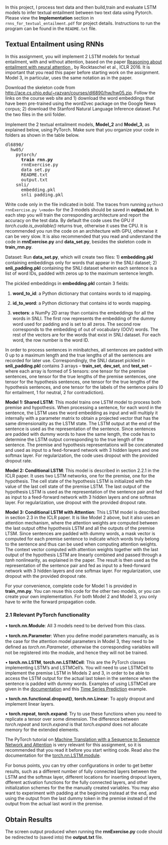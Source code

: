 In this project, I process text data and then build,train and evaluate LSTM models to infer textual entailment between two text data using Pytorch. Please view the **Implementation** section in ``rnns_for_textual_entailment.pdf`` for project details. Instructions to run the program can be found in the ``README.txt`` file.  

## Textual Entailment using RNNs

In this assignment, you will implement 2 LSTM models for textual entailment, with and without attention, based on the paper [Reasoning about entailment with neural attention](https://arxiv.org/pdf/1509.06664.pdf)[ ](https://arxiv.org/pdf/1509.06664.pdf),
by Rocktaschel et al., ICLR 2016. It is important that you read this paper before starting work on the assignment. Model 3, in particular, uses the same notation as in the paper.

Download the skeleton code from http://ace.cs.ohio.edu/~razvan/courses/dl6890/hw/hw05.zip.
Follow the links on the course web site and 1) download the word embeddings that have been
pre-trained using the word2vec package on the Google News corpus; 2) download the Stanford 
Natural Language Inference dataset. Put the two ﬁles in the snli folder.

Implement the 2 textual entailment models, **Model_2** and **Model_3**, as explained below,
using PyTorch. Make sure that you organize your code in folders as shown in the table below.

<pre>
dl6890/
  hw05/
    pytorch/
      <b>train rnn.py</b>
      rnnExercise.py
      data set.py
      README.txt
      output.txt
    snli/
      embedding.pkl
      snli padding.pkl
</pre>

Write code only in the file indicated in bold. The traces from running `python3 rnnExercise.py
\<mode>` for the 3 models should be saved in **output.txt**. In each step you will train the
corresponding architecture and report the accuracy on the test data. By default the code
uses the GPU if *torch.cuda.is_available()* returns true, otherwise it uses the CPU. It
is recommended you run the code on an architecture with GPU, otherwise it can be very slow. 
It is also recommended that you read and understand the code in **rnnExercise.py** and **data_set.py**, 
besides the skeleton code in **train_rnn.py**.

Dataset: Run **data_set.py**, which will create two ﬁles: 1) **embedding.pkl** containing embeddings 
only for words that appear in the SNLI dataset; 2) **snli_padding.pkl** containing the SNLI dataset 
wherein each sentence is a list of word IDs, padded with zeros up to the maximum sentence length.

The pickled embeddings in **embedding.pkl** contain 3 ﬁelds:

1. **word_to_id**: a Python dictionary that contains words to id mapping.

2. **id_to_word**: a Python dictionary that contains id to words mapping.

3. **vectors**: a NumPy 2D array than contains the embeddings for all the words in SNLI.
The ﬁrst row represents the embedding of the dummy word used for padding and is set to 
all zeros. The second row corresponds to the embedding of out of vocabulary (OOV) words. 
The rest of the vectors are for the words that exist in SNLI dataset.
For each word, the row number is the word ID. 

In order to process sentences in minibatches, all sentences are padded with 0 up to a maximum length 
and the true lengths of all the sentences are recorded for later use. Correspondingly, the SNLI dataset 
pickled in **snli_padding.pkl** contains 3 arrays – **train_set**, **dev_set**, and **test_set** – where 
each array is formed of 5 tensors: one tensor for the premise sentences, one tensor for the true lengths 
of the premise sentences, one tensor for the hypothesis sentences, one tensor for the true lengths of the 
hypothesis sentences, and one tensor for the labels of the sentence pairs (0 for entailment, 1 for neutral, 2 for contradiction).

**Model 1: Shared LSTM**: This model trains one LSTM model to process both premise and hypothesis. When processing a sentence, 
for each word in the sentence, the LSTM uses the word embedding as input and will multiply it internally with a parameter matrix 
to obtain a projected vector that has the same dimensionality as the LSTM state. The LSTM output at the end of the sentence is 
used as the representation of the sentence. Since sentences are padded with dummy words to have the same length, the code has to determine the LSTM output corresponding to the true length of the sentence. The premise and hypothesis representations will be concatenated and used as input to a feed-forward network with 3 hidden layers and one softmax layer. For regularization, 
the code uses dropout with the provided dropout rate.

**Model 2: Conditional LSTM**: This model is described in section 2.2.1 in the ICLR paper. It uses two LSTM networks, one for the premise, one for the hypothesis. The cell state of the hypothesis LSTM is initialized with the value of the last cell state of
the premise LSTM. The last output of the hypothesis LSTM is used as the representation of the sentence pair and fed as input 
to a feed-forward network with 3 hidden layers and one softmax layer. For regularization, use dropout with the provided dropout rate.

**Model 3: Conditional LSTM with Attention**: This LSTM model is described in section 2.3 in the ICLR paper. It is like Model 2 above, but it also uses an attention mechanism, where the attention weights are computed between the last output ofthe hypothesis LSTM and all the outputs of the premise LTSM. Since sentences are padded with dummy words, a mask vector is computed for each premise sentence to indicate which words truly belong to the sentence and thus can be used when computing attention weights. The context vector computed 
with attention weights together with the last output of the hypothesis LSTM are linearly combined and passed through a *tanh* nonlinearity, as explained in the paper. The result is then used as the representation of the sentence pair and fed as input to a feed-forward network with 3 hidden layers and one softmax layer. For regularization, use dropout with the provided dropout rate.

For your convenience, complete code for Model 1 is provided in **train_rnn.py**. You can reuse this code for the other two models, 
or you can create your own implementation. For both Model 2 and Model 3, you only have to write the forward propagation code.

### 2.1 Relevant PyTorch functionality

• **torch.nn.Module**: All 3 models need to be derived from this class.

• **torch.nn.Parameter**: When you deﬁne model parameters manually, as is the case for the attention model parameters in Model 3, 
they need to be deﬁned as *torch.nn.Parameter*, otherwise the corresponding variables will not be registered into the module, 
and hence they will not be trained.

• **torch.nn.LSTM**, **torch.nn.LSTMCell**: This are the PyTorch classes implementing LSTM’s and LSTMCell’s. You will need to use LSTMCell to implement the premise LSTM in Models 2 and 3, in order to be able to access the LSTM output for the actual last token 
in the sentence when the sentence is padded with dummy words. Examples of using LSTMCell are given in the [documentation](http://pytorch.org/docs/master/nn.html) and this [Time Series Prediction](https://github.com/pytorch/examples/tree/master/time_sequence_prediction) example.

• **torch.nn.functional.dropout()**, **torch.nn.Linear**: To apply dropout and implement linear layers.

• **torch.repeat**, **torch.expand**: Try to use these functions when you need to replicate a tensor over some dimension. 
The difference between *torch.repeat* and *torch.expand* is that *torch.expand* does not allocate memory for the extended elements.

The PyTorch tutorial on [Machine Translation with a Sequence to Sequence Network and Attention](http://pytorch.org/tutorials/intermediate/seq2seq_translation_tutorial.html) is very relevant for this assignment, 
so it is recommended that you read it before you start writing code. Read also the documentation for the [torch.nn.LSTM.module](http://pytorch.org/docs/master/nn.html).

For bonus points, you can try other conﬁgurations in order to get better results, such as a diﬀerent number of fully connected layers between the LSTM and the softmax layer, different locations for inserting dropout layers, dfferent activation functions for the fully connected layers, and other initialization schemes for the the manually created variables. You may also want to experiment with padding at the beginning instead at the end, and using the output from the last dummy token in the premise instead of the output from the actual last word in the premise.





## Obtain Results

The screen output produced when running the **rnnExercise.py** code should be redirected to (saved into) the **output.txt** ﬁle. 
